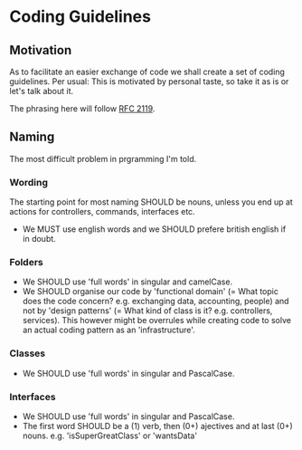 # Coding Guidelines

## Motivation

As to facilitate an easier exchange of code we shall create a set of coding guidelines.
Per usual: This is motivated by personal taste, so take it as is or let's talk about it.

The phrasing here will follow [RFC 2119](https://tools.ietf.org/html/rfc2119).


## Naming

The most difficult problem in prgramming I'm told.

### Wording

The starting point for most naming SHOULD be nouns, unless you end up at actions for controllers, commands, interfaces etc.

* We MUST use english words and we SHOULD prefere british english if in doubt.

### Folders

* We SHOULD use 'full words' in singular and camelCase.
* We SHOULD organise our code by 'functional domain' (= What topic does the code concern? e.g. exchanging data, accounting, people) and  not by 'design patterns' (= What kind of class is it? e.g. controllers, services). This however might be overrules while creating code to solve an actual coding pattern as an 'infrastructure'.

### Classes

* We SHOULD use 'full words' in singular and PascalCase.

### Interfaces

* We SHOULD use 'full words' in singular and PascalCase.
* The first word SHOULD be a (1) verb, then (0+) ajectives and at last (0+) nouns. e.g. 'isSuperGreatClass' or 'wantsData'



